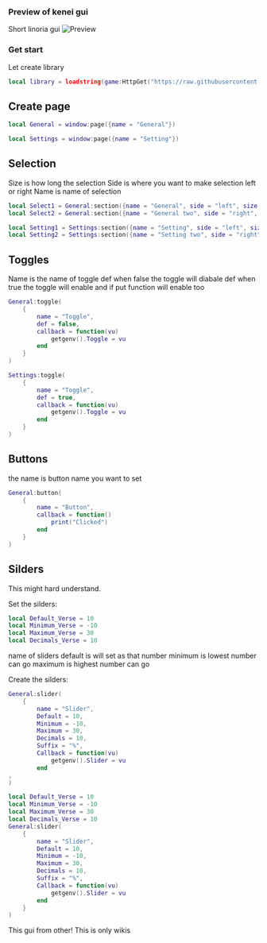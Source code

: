 ### Preview of kenei gui
Short linoria gui
![Preview](https://github.com/RealTonk/library/assets/130735503/3cd445d8-5f6e-4719-9f57-9b2b8720b45f)
### Get start
Let create library
```lua
local library = loadstring(game:HttpGet("https://raw.githubusercontent.com/RealTonk/KeepScripts/main/Librarys/Evolution/Moblie/XenonUi.lua"))()
```
## Create page
```lua
local General = window:page({name = "General"})
```
```lua
local Settings = window:page({name = "Setting"})
```
## Selection
Size is how long the selection 
Side is where you want to make selection left or right
Name is name of selection
```lua
local Select1 = General:section({name = "General", side = "left", size = 300})
local Select2 = General:section({name = "General two", side = "right", size = 300})
```
```lua
local Setting1 = Settings:section({name = "Setting", side = "left", size = 300})
local Setting2 = Settings:section({name = "Setting two", side = "right", size = 300})
```
## Toggles
Name is the name of toggle
def when false the toggle will diabale
def when true the toggle will enable and if put function will enable too

```lua
General:toggle(
    {
        name = "Toggle",
        def = false,
        callback = function(vu)
            getgenv().Toggle = vu
        end
    }
)
```
```lua
Settings:toggle(
    {
        name = "Toggle",
        def = true,
        callback = function(vu)
            getgenv().Toggle = vu
        end
    }
)
```
## Buttons
the name is button name you want to set
```lua
General:button(
    {
        name = "Button",
        callback = function()
            print("Clicked")
        end
    }
)
```
## Silders
This might hard understand.

Set the silders:
```lua
local Default_Verse = 10
local Minimum_Verse = -10
local Maximum_Verse = 30
local Decimals_Verse = 10
```
name of sliders
default is will set as that number
minimum is lowest number can go
maximum is highest number can go

Create the silders:
```lua
General:slider(
    {
        name = "Slider",
        Default = 10,
        Minimum = -10,
        Maximum = 30,
        Decimals = 10,
        Suffix = "%",
        Callback = function(vu)
            getgenv().Slider = vu
        end
,
)
```
```lua
local Default_Verse = 10
local Minimum_Verse = -10
local Maximum_Verse = 30
local Decimals_Verse = 10
General:slider(
    {
        name = "Slider",
        Default = 10,
        Minimum = -10,
        Maximum = 30,
        Decimals = 10,
        Suffix = "%",
        Callback = function(vu)
            getgenv().Slider = vu
        end
    }
)
```

This gui from other! This is only wikis
